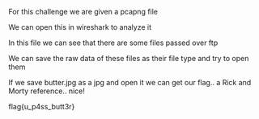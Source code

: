 For this challenge we are given a pcapng file

We can open this in wireshark to analyze it

In this file we can see that there are some files passed over ftp

We can save the raw data of these files as their file type and try to open them

If we save butter.jpg as a jpg and open it we can get our flag.. a Rick and Morty reference.. nice!

flag{u_p4ss_butt3r}
